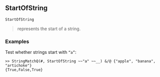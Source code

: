 ## StartOfString

```
StartOfString
```

> represents the start of a string.

### Examples 

Test whether strings start with `“a”`:

```
>> StringMatchQ(#, StartOfString ~~"a" ~~__) &/@ {"apple", "banana", "artichoke"}
{True,False,True}
```
